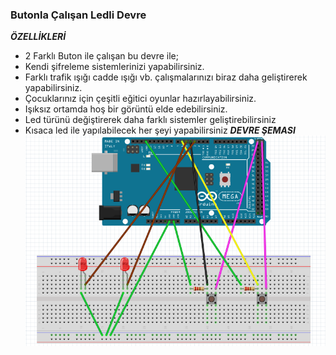 ### Butonla Çalışan Ledli Devre
***ÖZELLİKLERİ***
- 2 Farklı Buton ile çalışan bu devre ile;
- Kendi şifreleme sistemlerinizi yapabilirsiniz.
- Farklı trafik ışığı cadde ışığı vb. çalışmalarınızı biraz daha geliştirerek yapabilirsiniz.
- Çocuklarınız için çeşitli eğitici oyunlar hazırlayabilirsiniz.
- Işıksız ortamda hoş bir görüntü elde edebilirsiniz.
- Led türünü değiştirerek daha farklı sistemler geliştirebilirsiniz
- Kısaca led ile yapılabilecek her şeyi yapabilirsiniz
***DEVRE ŞEMASI***
![](https://github.com/efe-g/butonluled/blob/master/butonluleddevre.png)
